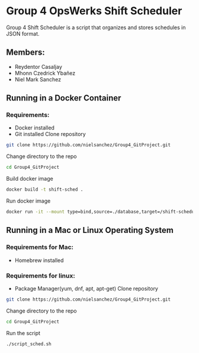 # Group 4 OpsWerks Shift Scheduler
Group 4 Shift Scheduler is a script that organizes and stores schedules in JSON format.

## Members:
- Reydentor Casaljay
- Mhonn Czedrick Ybañez
- Niel Mark Sanchez

## Running in a Docker Container
### Requirements: 
- Docker installed
- Git installed
Clone repository
```sh
git clone https://github.com/nielsanchez/Group4_GitProject.git 
```
Change directory to the repo
```sh
cd Group4_GitProject
```
Build docker image
```sh
docker build -t shift-sched .
```
Run docker image
```sh
docker run -it --mount type=bind,source=./database,target=/shift-scheduler/database shift-sched /bin/bash ./shift_sched.sh
```


## Running in a Mac or Linux Operating System
### Requirements for Mac: 
- Homebrew installed
### Requirements for linux:
- Package Manager(yum, dnf, apt, apt-get)
Clone repository
```sh
git clone https://github.com/nielsanchez/Group4_GitProject.git 
```
Change directory to the repo
```sh
cd Group4_GitProject
```
Run the script
```sh
./script_sched.sh
```
